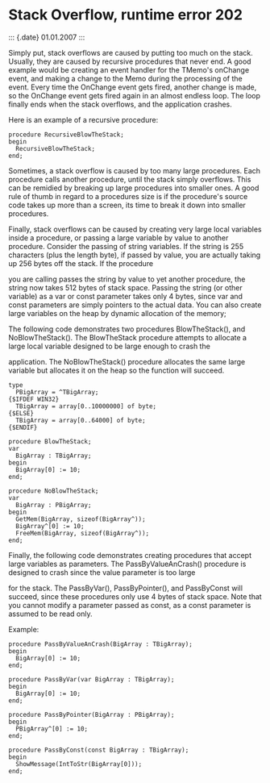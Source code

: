 Stack Overflow, runtime error 202
=================================

::: {.date}
01.01.2007
:::

Simply put, stack overflows are caused by putting too much on the stack.
Usually, they are caused by recursive procedures that never end. A good
example would be creating an event handler for the TMemo\'s onChange
event, and making a change to the Memo during the processing of the
event. Every time the OnChange event gets fired, another change is made,
so the OnChange event gets fired again in an almost endless loop. The
loop finally ends when the stack overflows, and the application crashes.

Here is an example of a recursive procedure:

    procedure RecursiveBlowTheStack;
    begin
      RecursiveBlowTheStack;
    end;

Sometimes, a stack overflow is caused by too many large procedures. Each
procedure calls another procedure, until the stack simply overflows.
This can be remidied by breaking up large procedures into smaller ones.
A good rule of thumb in regard to a procedures size is if the
procedure\'s source code takes up more than a screen, its time to break
it down into smaller procedures.

Finally, stack overflows can be caused by creating very large local
variables inside a procedure, or passing a large variable by value to
another procedure. Consider the passing of string variables. If the
string is 255 characters (plus the length byte), if passed by value, you
are actually taking up 256 bytes off the stack. If the procedure

you are calling passes the string by value to yet another procedure, the
string now takes 512 bytes of stack space. Passing the string (or other
variable) as a var or const parameter takes only 4 bytes, since var and
const parameters are simply pointers to the actual data. You can also
create large variables on the heap by dynamic allocation of the memory;

The following code demonstrates two procedures BlowTheStack(), and
NoBlowTheStack(). The BlowTheStack procedure attempts to allocate a
large local variable designed to be large enough to crash the

application. The NoBlowTheStack() procedure allocates the same large
variable but allocates it on the heap so the function will succeed.

    type
      PBigArray = ^TBigArray;
    {$IFDEF WIN32}
      TBigArray = array[0..10000000] of byte;
    {$ELSE}
      TBigArray = array[0..64000] of byte;
    {$ENDIF}
     
    procedure BlowTheStack;
    var
      BigArray : TBigArray;
    begin
      BigArray[0] := 10;
    end;
     
    procedure NoBlowTheStack;
    var
      BigArray : PBigArray;
    begin
      GetMem(BigArray, sizeof(BigArray^));
      BigArray^[0] := 10;
      FreeMem(BigArray, sizeof(BigArray^));
    end;

Finally, the following code demonstrates creating procedures that accept
large variables as parameters. The PassByValueAnCrash() procedure is
designed to crash since the value parameter is too large

for the stack. The PassByVar(), PassByPointer(), and PassByConst will
succeed, since these procedures only use 4 bytes of stack space. Note
that you cannot modify a parameter passed as const, as a const parameter
is assumed to be read only.

Example:

    procedure PassByValueAnCrash(BigArray : TBigArray);
    begin
      BigArray[0] := 10;
    end;
     
    procedure PassByVar(var BigArray : TBigArray);
    begin
      BigArray[0] := 10;
    end;
     
    procedure PassByPointer(BigArray : PBigArray);
    begin
      PBigArray^[0] := 10;
    end;
     
    procedure PassByConst(const BigArray : TBigArray);
    begin
      ShowMessage(IntToStr(BigArray[0]));
    end;
